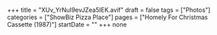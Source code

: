 +++
title = "XUv_YrNuI9evJZea5IEK.avif"
draft = false
tags = ["Photos"]
categories = ["ShowBiz Pizza Place"]
pages = ["Homely For Christmas Cassette (1987)"]
startDate = ""
+++
none

